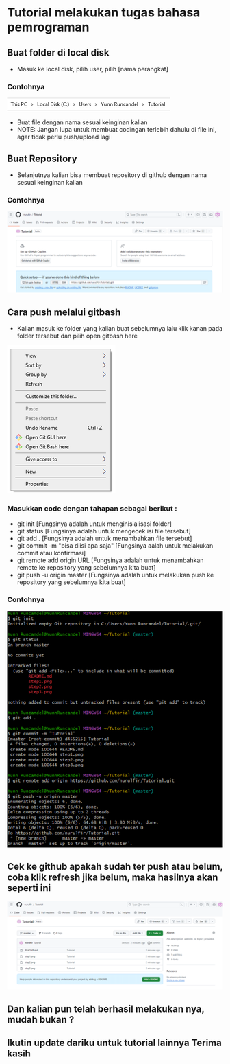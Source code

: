 # Tutorial melakukan tugas bahasa pemrograman

## Buat folder di local disk
* Masuk ke local disk, pilih user, pilih [nama perangkat]

### Contohnya

![Alt text](step1.png)

* Buat file dengan nama sesuai keinginan kalian
* NOTE: Jangan lupa untuk membuat codingan terlebih dahulu di file ini, agar tidak perlu push/upload lagi

## Buat Repository
* Selanjutnya kalian bisa membuat repository di github dengan nama sesuai keinginan kalian

### Contohnya

![Alt text](step3.png)

## Cara push melalui gitbash
* Kalian masuk ke folder yang kalian buat sebelumnya lalu klik kanan pada folder tersebut dan pilih open gitbash here

![Alt text](step2.png)

### Masukkan code dengan tahapan sebagai berikut :
* git init [Fungsinya adalah untuk menginisialisasi folder]
* git status [Fungsinya adalah untuk mengecek isi file tersebut]
* git add . [Fungsinya adalah untuk menambahkan file tersebut]
* git commit -m "bisa diisi apa saja" [Fungsinya aalah untuk melakukan commit atau konfirmasi]
* git remote add origin URL [Fungsinya adalah untuk menambahkan remote ke repository yang sebelumnya kita buat]
* git push -u origin master [Fungsinya adalah untuk melakukan push ke repository yang sebelumnya kita buat]

### Contohnya

![Alt text](step4.png)

## Cek ke github apakah sudah ter push atau belum, coba klik refresh jika belum, maka hasilnya akan seperti ini

![Alt text](step5.png)

## Dan kalian pun telah berhasil melakukan nya, mudah bukan ?
## Ikutin update dariku untuk tutorial lainnya Terima kasih